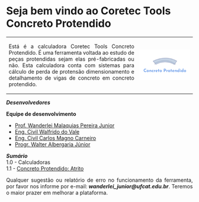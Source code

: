 <h1>Seja bem vindo ao Coretec Tools Concreto Protendido</h1>

<table>
<tr>
<td style="width:70%;"><p align="justify">Está é a calculadora Coretec Tools Concreto Protendido. É uma ferramenta voltada ao estudo de peças protendidas sejam elas pré-fabricadas ou não. Esta calculadora conta com sistemas para cálculo de perda de protensão dimensionamento e detalhamento de vigas de concreto em concreto protendido.</p></td>
<td style="width:30%;"><img src="logo.png"/></td>  
</tr>
</table>  

_**Desenvolvedores**_  

**Equipe de desenvolvimento**   
- [Prof. Wanderlei Malaquias Pereira Junior](http://lattes.cnpq.br/2268506213083114)  
- [Eng. Civil Walfrido do Vale]()  
- [Eng. Civil Carlos Magno Carneiro]()  
- [Progr. Walter Albergaria Júnior]()  

_**Sumário**_  
1.0 - Calculadoras  
1.1 - [Concreto Protendido: Atrito](https://wmpjrufg.github.io/Concreto-Protendido-Manual/CTCP0001ATRITO.html)   

<p align="justify">Qualquer sugestão ou relatório de erro no funcionamento da ferramenta, por favor nos informe por e-mail: <b><i>wanderlei_junior@ufcat.edu.br</i></b>. Teremos o maior prazer em melhorar a plataforma.</p>
